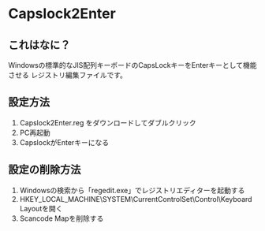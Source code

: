 # Capslock2Enter
## これはなに？
Windowsの標準的なJIS配列キーボードのCapsLockキーをEnterキーとして機能させる
レジストリ編集ファイルです。


## 設定方法
1. Capslock2Enter.reg をダウンロードしてダブルクリック
2. PC再起動
3. CapslockがEnterキーになる


## 設定の削除方法
1. Windowsの検索から「regedit.exe」でレジストリエディターを起動する
2. HKEY_LOCAL_MACHINE\SYSTEM\CurrentControlSet\Control\Keyboard Layoutを開く
3. Scancode Mapを削除する
